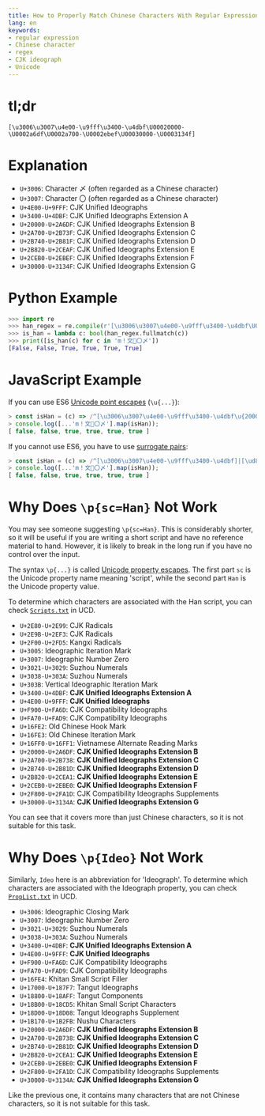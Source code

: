 ```yaml
---
title: How to Properly Match Chinese Characters With Regular Expression
lang: en
keywords:
- regular expression
- Chinese character
- regex
- CJK ideograph
- Unicode
---
```


# tl;dr

```
[\u3006\u3007\u4e00-\u9fff\u3400-\u4dbf\U00020000-\U0002a6df\U0002a700-\U0002ebef\U00030000-\U0003134f]
```

# Explanation

- `U+3006`: Character 〆 (often regarded as a Chinese character)
- `U+3007`: Character 〇 (often regarded as a Chinese character)
- `U+4E00-U+9FFF`: CJK Unified Ideographs
- `U+3400-U+4DBF`: CJK Unified Ideographs Extension A
- `U+20000-U+2A6DF`: CJK Unified Ideographs Extension B
- `U+2A700-U+2B73F`: CJK Unified Ideographs Extension C
- `U+2B740-U+2B81F`: CJK Unified Ideographs Extension D
- `U+2B820-U+2CEAF`: CJK Unified Ideographs Extension E
- `U+2CEB0-U+2EBEF`: CJK Unified Ideographs Extension F
- `U+30000-U+3134F`: CJK Unified Ideographs Extension G

# Python Example

```python
>>> import re
>>> han_regex = re.compile(r'[\u3006\u3007\u4e00-\u9fff\u3400-\u4dbf\U00020000-\U0002a6df\U0002a700-\U0002ebef\U00030000-\U0003134f]')
>>> is_han = lambda c: bool(han_regex.fullmatch(c))
>>> print([is_han(c) for c in 'm！文𦫖〇〆'])
[False, False, True, True, True, True]
```

# JavaScript Example

If you can use ES6 [Unicode point escapes](https://caniuse.com/mdn-javascript_grammar_unicode_point_escapes) (`\u{...}`):

```javascript
> const isHan = (c) => /^[\u3006\u3007\u4e00-\u9fff\u3400-\u4dbf\u{20000}-\u{2a6df}\u{2a700}-\u{2ebef}\u{30000}-\u{3134f}]$/u.test(c);
> console.log([...'m！文𦫖〇〆'].map(isHan));
[ false, false, true, true, true, true ]
```

If you cannot use ES6, you have to use [surrogate pairs](http://russellcottrell.com/greek/utilities/SurrogatePairCalculator.htm):

```javascript
> const isHan = (c) => /^[\u3006\u3007\u4e00-\u9fff\u3400-\u4dbf]|[\ud840-\ud868\ud86a-\ud879\ud880-\ud883][\udc00-\udfff]|\ud869[\udc00-\udedf\udf00-\udfff]|\ud87a[\udc00-\udfef]|\ud884[\udc00-\udf4f]$/.test(c);
> console.log([...'m！文𦫖〇〆'].map(isHan));
[ false, false, true, true, true, true ]
```

# Why Does `\p{sc=Han}` Not Work

You may see someone suggesting `\p{sc=Han}`. This is considerably shorter, so it will be useful if you are writing a short script and have no reference material to hand. However, it is likely to break in the long run if you have no control over the input.

The syntax `\p{...}` is called [Unicode property escapes](https://tc39.es/proposal-regexp-unicode-property-escapes/). The first part `sc` is the Unicode property name meaning 'script', while the second part `Han` is the Unicode property value.

To determine which characters are associated with the Han script, you can check [`Scripts.txt`](https://www.unicode.org/Public/UCD/latest/ucd/Scripts.txt) in UCD.

- `U+2E80-U+2E99`: CJK Radicals
- `U+2E9B-U+2EF3`: CJK Radicals
- `U+2F00-U+2FD5`: Kangxi Radicals
- `U+3005`: Ideographic Iteration Mark
- `U+3007`: Ideographic Number Zero
- `U+3021-U+3029`: Suzhou Numerals
- `U+3038-U+303A`: Suzhou Numerals
- `U+303B`: Vertical Ideographic Iteration Mark
- `U+3400-U+4DBF`: **CJK Unified Ideographs Extension A**
- `U+4E00-U+9FFF`: **CJK Unified Ideographs**
- `U+F900-U+FA6D`: CJK Compatibility Ideographs
- `U+FA70-U+FAD9`: CJK Compatibility Ideographs
- `U+16FE2`: Old Chinese Hook Mark
- `U+16FE3`: Old Chinese Iteration Mark
- `U+16FF0-U+16FF1`: Vietnamese Alternate Reading Marks
- `U+20000-U+2A6DF`: **CJK Unified Ideographs Extension B**
- `U+2A700-U+2B738`: **CJK Unified Ideographs Extension C**
- `U+2B740-U+2B81D`: **CJK Unified Ideographs Extension D**
- `U+2B820-U+2CEA1`: **CJK Unified Ideographs Extension E**
- `U+2CEB0-U+2EBE0`: **CJK Unified Ideographs Extension F**
- `U+2F800-U+2FA1D`: CJK Compatibility Ideographs Supplements
- `U+30000-U+3134A`: **CJK Unified Ideographs Extension G**

You can see that it covers more than just Chinese characters, so it is not suitable for this task.

# Why Does `\p{Ideo}` Not Work

Similarly, `Ideo` here is an abbreviation for 'Ideograph'. To determine which characters are associated with the Ideograph property, you can check [`PropList.txt`](https://www.unicode.org/Public/UCD/latest/ucd/PropList.txt) in UCD.

- `U+3006`: Ideographic Closing Mark
- `U+3007`: Ideographic Number Zero
- `U+3021-U+3029`: Suzhou Numerals
- `U+3038-U+303A`: Suzhou Numerals
- `U+3400-U+4DBF`: **CJK Unified Ideographs Extension A**
- `U+4E00-U+9FFF`: **CJK Unified Ideographs**
- `U+F900-U+FA6D`: CJK Compatibility Ideographs
- `U+FA70-U+FAD9`: CJK Compatibility Ideographs
- `U+16FE4`: Khitan Small Script Filler
- `U+17000-U+187F7`: Tangut Ideographs
- `U+18800-U+18AFF`: Tangut Components
- `U+18B00-U+18CD5`: Khitan Small Script Characters
- `U+18D00-U+18D08`: Tangut Ideographs Supplement
- `U+1B170-U+1B2FB`: Nushu Characters
- `U+20000-U+2A6DF`: **CJK Unified Ideographs Extension B**
- `U+2A700-U+2B738`: **CJK Unified Ideographs Extension C**
- `U+2B740-U+2B81D`: **CJK Unified Ideographs Extension D**
- `U+2B820-U+2CEA1`: **CJK Unified Ideographs Extension E**
- `U+2CEB0-U+2EBE0`: **CJK Unified Ideographs Extension F**
- `U+2F800-U+2FA1D`: CJK Compatibility Ideographs Supplements
- `U+30000-U+3134A`: **CJK Unified Ideographs Extension G**

Like the previous one, it contains many characters that are not Chinese characters, so it is not suitable for this task.
